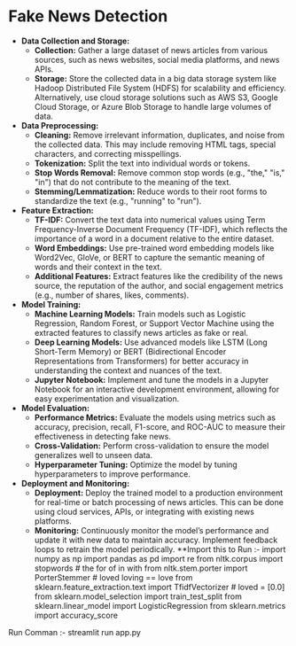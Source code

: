 # Fake News Detection
- **Data Collection and Storage:**
    - **Collection:** Gather a large dataset of news articles from various sources, such as news websites, social media platforms, and news APIs.
    - **Storage:** Store the collected data in a big data storage system like Hadoop Distributed File System (HDFS) for scalability and efficiency. Alternatively, use cloud storage solutions such as AWS S3, Google Cloud Storage, or Azure Blob Storage to handle large volumes of data.
- **Data Preprocessing:**
    - **Cleaning:** Remove irrelevant information, duplicates, and noise from the collected data. This may include removing HTML tags, special characters, and correcting misspellings.
    - **Tokenization:** Split the text into individual words or tokens.
    - **Stop Words Removal:** Remove common stop words (e.g., "the," "is," "in") that do not contribute to the meaning of the text.
    - **Stemming/Lemmatization:** Reduce words to their root forms to standardize the text (e.g., "running" to "run").
- **Feature Extraction:**
    - **TF-IDF:** Convert the text data into numerical values using Term Frequency-Inverse Document Frequency (TF-IDF), which reflects the importance of a word in a document relative to the entire dataset.
    - **Word Embeddings:** Use pre-trained word embedding models like Word2Vec, GloVe, or BERT to capture the semantic meaning of words and their context in the text.
    - **Additional Features:** Extract features like the credibility of the news source, the reputation of the author, and social engagement metrics (e.g., number of shares, likes, comments).
- **Model Training:**
    - **Machine Learning Models:** Train models such as Logistic Regression, Random Forest, or Support Vector Machine using the extracted features to classify news articles as fake or real.
    - **Deep Learning Models:** Use advanced models like LSTM (Long Short-Term Memory) or BERT (Bidirectional Encoder Representations from Transformers) for better accuracy in understanding the context and nuances of the text.
    - **Jupyter Notebook:** Implement and tune the models in a Jupyter Notebook for an interactive development environment, allowing for easy experimentation and visualization.
- **Model Evaluation:**
    - **Performance Metrics:** Evaluate the models using metrics such as accuracy, precision, recall, F1-score, and ROC-AUC to measure their effectiveness in detecting fake news.
    - **Cross-Validation:** Perform cross-validation to ensure the model generalizes well to unseen data.
    - **Hyperparameter Tuning:** Optimize the model by tuning hyperparameters to improve performance.
- **Deployment and Monitoring:**
    - **Deployment:** Deploy the trained model to a production environment for real-time or batch processing of news articles. This can be done using cloud services, APIs, or integrating with existing news platforms.
    - **Monitoring:** Continuously monitor the model’s performance and update it with new data to maintain accuracy. Implement feedback loops to retrain the model periodically.
  **Import this to Run :-
 import numpy as np
import pandas as pd
import re
from nltk.corpus import stopwords # the for of in with
from nltk.stem.porter import PorterStemmer # loved loving == love
from sklearn.feature_extraction.text import TfidfVectorizer # loved = [0.0]
from sklearn.model_selection import train_test_split
from sklearn.linear_model import LogisticRegression
from sklearn.metrics import accuracy_score

Run Comman :-  streamlit run app.py
